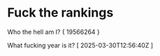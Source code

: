 # Fuck the rankings

Who the hell am I?
{ 19566264 }

What fucking year is it?
[ 2025-03-30T12:56:40Z ]
